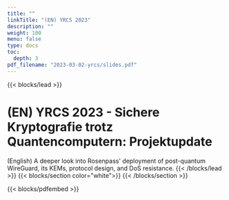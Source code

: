 ```yaml
---
title: ""
linkTitle: "(EN) YRCS 2023"
description: ""
weight: 100
menu: false
type: docs
toc:
  depth: 3
pdf_filename: "2023-03-02-yrcs/slides.pdf"
---
```

{{< blocks/lead >}}
# (EN) YRCS 2023 - Sichere Kryptografie trotz Quantencomputern: Projektupdate

(English) A deeper look into Rosenpass' deployment of post-quantum WireGuard, its KEMs, protocol design, and DoS resistance.
{{< /blocks/lead >}}
{{< blocks/section color="white">}}
{{< /blocks/section >}}

{{< blocks/pdfembed >}}
